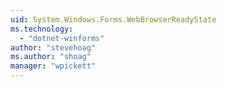 ```yaml
---
uid: System.Windows.Forms.WebBrowserReadyState
ms.technology: 
  - "dotnet-winforms"
author: "stevehoag"
ms.author: "shoag"
manager: "wpickett"
---
```

